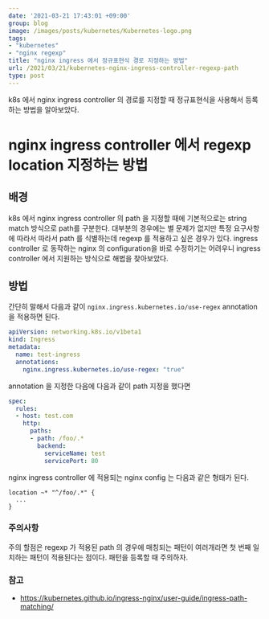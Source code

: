 ```yaml
---
date: '2021-03-21 17:43:01 +09:00'
group: blog
image: /images/posts/kubernetes/Kubernetes-logo.png
tags:
- "kubernetes"
- "nginx regexp"
title: "nginx ingress 에서 정규표현식 경로 지정하는 방법"
url: /2021/03/21/kubernetes-nginx-ingress-controller-regexp-path
type: post
---
```


k8s 에서 nginx ingress controller 의 경로를 지정할 때 정규표현식을 
사용해서 등록하는 방법을 알아보았다.


<!--more-->

# nginx ingress controller 에서 regexp location 지정하는 방법

## 배경

k8s 에서 nginx ingress controller 의 path 을 지정할 때에 기본적으로는 string match 방식으로 path를 구분한다. 
대부분의 경우에는 별 문제가 없지만 특정 요구사항에 따라서 따라서 path 를 식별하는데 regexp 를 적용하고 싶은 경우가 있다. 
ingress controller 로 동작하는 nginx 의 configuration을
바로 수정하기는 어려우니 ingress controller 에서 지원하는 방식으로 해법을 찾아보았다. 

## 방법

간단히 말해서 다음과 같이 `nginx.ingress.kubernetes.io/use-regex` annotation 을 적용하면 된다.

```yaml
apiVersion: networking.k8s.io/v1beta1
kind: Ingress
metadata:
  name: test-ingress
  annotations:
    nginx.ingress.kubernetes.io/use-regex: "true"
```

annotation 을 지정한 다음에 다음과 같이 path 지정을 했다면

```yaml
spec:
  rules:
  - host: test.com
    http:
      paths:
      - path: /foo/.*
        backend:
          serviceName: test
          servicePort: 80
```

nginx ingress controller 에 적용되는 nginx config 는 다음과 같은 형태가 된다. 

```
location ~* "^/foo/.*" {
  ...
}
```

### 주의사항

주의 할점은 regexp 가 적용된 path 의 경우에 매칭되는 패턴이 여러개라면 첫 번째 일치하는 패턴이 적용된다는 점이다.
패턴을 등록할 때 주의하자. 

### 참고
- https://kubernetes.github.io/ingress-nginx/user-guide/ingress-path-matching/

